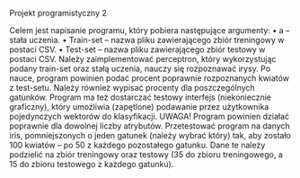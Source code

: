 Projekt programistyczny 2

Celem jest napisanie programu, który pobiera następujące argumenty:
• a – stała uczenia.
• Train-set – nazwa pliku zawierającego zbiór treningowy w postaci CSV.
• Test-set – nazwa pliku zawierającego zbiór testowy w postaci CSV.
Należy zaimplementować perceptron, który wykorzystując podany train-set oraz stałą uczenia,
nauczy się rozpoznawać irysy. Po nauce, program powinien podać procent poprawnie rozpoznanych
kwiatów z test-setu. Należy również wypisać procenty dla poszczególnych gatunków.
Program ma też dostarczać testowy interfejs (niekoniecznie graficzny), który umożliwia (zapętlone)
podawanie przez użytkownika pojedynczych wektorów do klasyfikacji.
UWAGA! Program powinien działać poprawnie dla dowolnej liczby atrybutów.
Przetestować program na danych iris, pomniejszonych o jeden gatunek (należy wybrać który) tak, aby
zostało 100 kwiatów – po 50 z każdego pozostałego gatunku. Dane te należy podzielić na zbiór
treningowy oraz testowy (35 do zbioru treningowego, a 15 do zbioru testowego z każdego gatunku).
